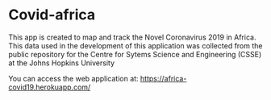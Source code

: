 # Covid-africa
This app is created to map and track the Novel Coronavirus 2019 in Africa.
This data used in the development of this application was collected from the public repository for the Centre for Sytems Science and Engineering (CSSE) at the Johns Hopkins University

You can access the web application at: https://africa-covid19.herokuapp.com/